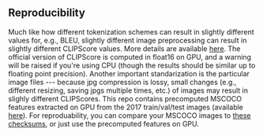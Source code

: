 ## Reproducibility

Much like how different tokenization schemes can result in slightly
different values for, e.g., BLEU, slightly different image
preprocessing can result in slightly different CLIPScore values. More
details are available
[here](https://github.com/jmhessel/clipscore/blob/main/README.md#reproducibility-notes). The
official version of CLIPScore is computed in float16 on GPU, and a
warning will be raised if you're using CPU (though the results should
be similar up to floating point precision). Another important
standarization is the particular image files --- because jpg
compression is lossy, small changes (e.g., different resizing, saving
jpgs multiple times, etc.) of images may result in slighly different
CLIPScores. This repo contains precomputed MSCOCO features extracted
on GPU from the 2017 train/val/test images (available
[here](https://cocodataset.org/#download)). For reproduability, you
can compare your MSCOCO images to [these
checksums](https://storage.googleapis.com/ai2-jack-public/clipscore/mscoco_checksum.txt.zip),
or just use the precomputed features on GPU.
